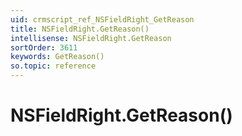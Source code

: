 ```yaml
---
uid: crmscript_ref_NSFieldRight_GetReason
title: NSFieldRight.GetReason()
intellisense: NSFieldRight.GetReason
sortOrder: 3611
keywords: GetReason()
so.topic: reference
---
```


# NSFieldRight.GetReason()

